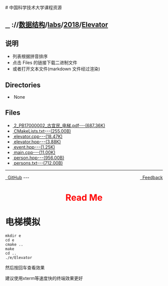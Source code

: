 
<head>
    <meta http-equiv="content-type" content="text/html; charset=utf-8">
    <link rel="stylesheet" href="https://use.fontawesome.com/releases/v5.8.1/css/all.css" integrity="sha384-50oBUHEmvpQ+1lW4y57PTFmhCaXp0ML5d60M1M7uH2+nqUivzIebhndOJK28anvf" crossorigin="anonymous">
    <title> 中国科学技术大学课程资源</title>
</head>
# 中国科学技术大学课程资源

<div>
  <h2>
    <a href="../index.html">&nbsp;&nbsp;<i class="fas fa-backward"></i>&nbsp;</a>
    :/<a href="../../../../index.html"><i class="fas fa-home"></i></a>/<a href="../../../index.html">数据结构</a>/<a href="../../index.html">labs</a>/<a href="../index.html">2018</a>/<a href="index.html">Elevator</a>
  </h2>
</div>

## 说明
- 列表根据拼音排序
- 点击 Files 的链接下载二进制文件
- 或者打开文本文件(markdown 文件经过渲染)

<h2> Directories &nbsp; <a href="https://download-directory.github.io/?url=https://github.com/USTC-Resource/USTC-Course/tree/master/数据结构/labs/2018/Elevator" style="color:red;text-decoration:underline;" target="_black"><i class="fas fa-download"></i></a></h2>

<ul><li><i class="fas fa-meh"></i>&nbsp;None</li></ul>

## Files
<ul><li><a href="https://raw.githubusercontent.com/USTC-Resource/USTC-Course/master/数据结构/labs/2018/Elevator/2_PB17000002_古宜民_电梯.pdf"><i class="fas fa-file-pdf"></i>&nbsp;2_PB17000002_古宜民_电梯.pdf---(687.36K)</a></li>
<li><a href="https://raw.githubusercontent.com/USTC-Resource/USTC-Course/master/数据结构/labs/2018/Elevator/CMakeLists.txt"><i class="fas fa-file"></i>&nbsp;CMakeLists.txt---(255.00B)</a></li>
<li><a href="https://raw.githubusercontent.com/USTC-Resource/USTC-Course/master/数据结构/labs/2018/Elevator/elevator.cpp"><i class="fas fa-file-code"></i>&nbsp;elevator.cpp---(18.47K)</a></li>
<li><a href="https://raw.githubusercontent.com/USTC-Resource/USTC-Course/master/数据结构/labs/2018/Elevator/elevator.hpp"><i class="fas fa-file"></i>&nbsp;elevator.hpp---(3.88K)</a></li>
<li><a href="https://raw.githubusercontent.com/USTC-Resource/USTC-Course/master/数据结构/labs/2018/Elevator/event.hpp"><i class="fas fa-file"></i>&nbsp;event.hpp---(1.25K)</a></li>
<li><a href="https://raw.githubusercontent.com/USTC-Resource/USTC-Course/master/数据结构/labs/2018/Elevator/main.cpp"><i class="fas fa-file-code"></i>&nbsp;main.cpp---(11.00K)</a></li>
<li><a href="https://raw.githubusercontent.com/USTC-Resource/USTC-Course/master/数据结构/labs/2018/Elevator/person.hpp"><i class="fas fa-file"></i>&nbsp;person.hpp---(956.00B)</a></li>
<li><a href="https://raw.githubusercontent.com/USTC-Resource/USTC-Course/master/数据结构/labs/2018/Elevator/persons.txt"><i class="fas fa-file"></i>&nbsp;persons.txt---(712.00B)</a></li></ul>

---
<div style="text-decration:underline;display:inline">
  <a href="https://github.com/USTC-Resource/USTC-Course.git" target="_blank" rel="external"><i class="fab fa-github"></i>&nbsp; GitHub</a>
  <a href="mailto:&#122;huheqin1@gmail.com?subject=反馈与建议" style="float:right" target="_blank" rel="external"><i class="fas fa-envelope"></i>&nbsp; Feedback</a>
</div>
---

<h1 style="color:red;text-align:center;">Read Me</h1>
<h1 id="_1">电梯模拟</h1>
<pre class="codehilite"><code>mkdir e
cd e
cmake ..
make
cd ..
./e/Elevator
</code></pre>

<p>然后按回车查看效果</p>
<p>建议使用xterm等速度快的终端效果更好</p>
